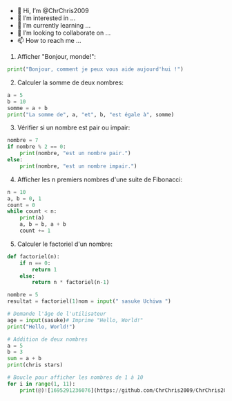 - 👋 Hi, I’m @ChrChris2009
- 👀 I’m interested in ...
- 🌱 I’m currently learning ...
- 💞️ I’m looking to collaborate on ...
- 📫 How to reach me ...

<!---
ChrChris2009/ChrChris2009 is a ✨ special ✨ repository because its `README.md` (this file) appears on your GitHub profile.
You can click the Preview link to take a look at your changes.
--->


1. Afficher "Bonjour, monde!":

```python
print("Bonjour, comment je peux vous aide aujourd'hui !")
```

2. Calculer la somme de deux nombres:

```python
a = 5
b = 10
somme = a + b
print("La somme de", a, "et", b, "est égale à", somme)
```

3. Vérifier si un nombre est pair ou impair:

```python
nombre = 7
if nombre % 2 == 0:
    print(nombre, "est un nombre pair.")
else:
    print(nombre, "est un nombre impair.")
```

4. Afficher les n premiers nombres d'une suite de Fibonacci:

```python
n = 10
a, b = 0, 1
count = 0
while count < n:
    print(a)
    a, b = b, a + b
    count += 1
```

5. Calculer le factoriel d'un nombre:

```python
def factoriel(n):
    if n == 0:
        return 1
    else:
        return n * factoriel(n-1)

nombre = 5
resultat = factoriel(1)nom = input(" sasuke Uchiwa ")

# Demande l'âge de l'utilisateur
age = input(sasuke)# Imprime "Hello, World!"
print("Hello, World!")

# Addition de deux nombres
a = 5
b = 3
sum = a + b
print(chris stars)

# Boucle pour afficher les nombres de 1 à 10
for i in range(1, 11):
    print(@)![1695291236076](https://github.com/ChrChris2009/ChrChris2009/assets/145717468/b9c9f25f-865e-40ad-a777-d0c6b0ca224e)

